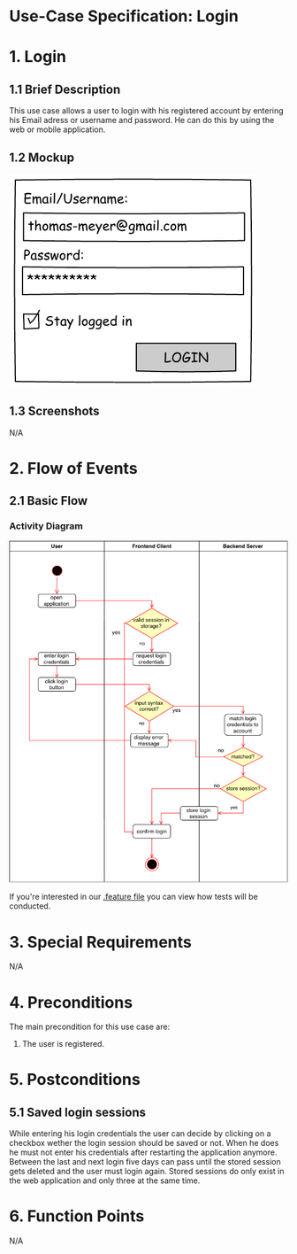 # Use-Case Specification: Login

# 1. Login

## 1.1 Brief Description
This use case allows a user to login with his registered account by entering his Email adress or username and password. He can do this by using the web or mobile application.

## 1.2 Mockup
![crud_create](../Mockups/login_1.png)

## 1.3 Screenshots

N/A

# 2. Flow of Events

## 2.1 Basic Flow

### Activity Diagram
![Activity Diagram](../ActivityDiagrams/login.png)

If you're interested in our [.feature file](https://raw.githubusercontent.com/DigiWill-dhbw/DigiWill/master/Backend/src/test/resources/cucumber/login.feature) you can view how tests will be conducted.

# 3. Special Requirements

N/A

# 4. Preconditions
The main precondition for this use case are:

 1. The user is registered.

# 5. Postconditions

## 5.1 Saved login sessions
While entering his login credentials the user can decide by clicking on a checkbox wether the login session should be saved or not. When he does he must not enter his credentials after restarting the application anymore. Between the last and next login five days can pass until the stored session gets deleted and the user must login again. Stored sessions do only exist in the web application and only three at the same time.

# 6. Function Points

N/A
